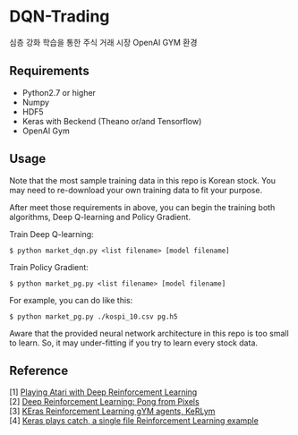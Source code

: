 # DQN-Trading

심층 강화 학습을 통한 주식 거래 시장 OpenAI GYM 환경


## Requirements

- Python2.7 or higher
- Numpy
- HDF5
- Keras with Beckend (Theano or/and Tensorflow)
- OpenAI Gym

## Usage

Note that the most sample training data in this repo is Korean stock. 
You may need to re-download your own training data to fit your purpose.

After meet those requirements in above, you can begin the training both algorithms, Deep Q-learning and Policy Gradient.

Train Deep Q-learning:

    $ python market_dqn.py <list filename> [model filename]

Train Policy Gradient:

	$ python market_pg.py <list filename> [model filename]

For example, you can do like this:

	$ python market_pg.py ./kospi_10.csv pg.h5

Aware that the provided neural network architecture in this repo is too small to learn.
So, it may under-fitting if you try to learn every stock data.


## Reference

[1] [Playing Atari with Deep Reinforcement Learning](http://arxiv.org/abs/1312.5602)  
[2] [Deep Reinforcement Learning: Pong from Pixels](http://karpathy.github.io/2016/05/31/rl/)  
[3] [KEras Reinforcement Learning gYM agents, KeRLym](https://github.com/osh/kerlym)  
[4] [Keras plays catch, a single file Reinforcement Learning example](http://edersantana.github.io/articles/keras_rl/)
